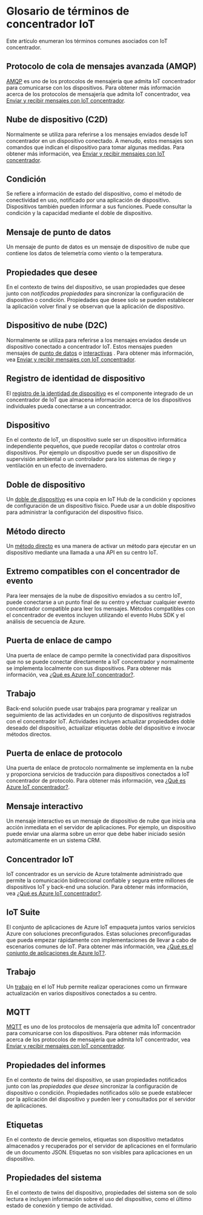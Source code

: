 <properties
 pageTitle="Guía de programador - glosario | Microsoft Azure"
 description="Un glosario de términos comunes de concentrador IoT"
 services="iot-hub"
 documentationCenter=".net"
 authors="dominicbetts"
 manager="timlt"
 editor=""/>

<tags
 ms.service="iot-hub"
 ms.devlang="multiple"
 ms.topic="article"
 ms.tgt_pltfrm="na"
 ms.workload="na"
 ms.date="09/30/2016" 
 ms.author="dobett"/>

# <a name="glossary-of-iot-hub-terms"></a>Glosario de términos de concentrador IoT

Este artículo enumeran los términos comunes asociados con IoT concentrador.

## <a name="advanced-message-queueing-protocol-amqp"></a>Protocolo de cola de mensajes avanzada (AMQP)

[AMQP](https://www.amqp.org/) es uno de los protocolos de mensajería que admita IoT concentrador para comunicarse con los dispositivos. Para obtener más información acerca de los protocolos de mensajería que admita IoT concentrador, vea [Enviar y recibir mensajes con IoT concentrador](iot-hub-devguide-messaging.md).

## <a name="cloud-to-device-c2d"></a>Nube de dispositivo (C2D)

Normalmente se utiliza para referirse a los mensajes enviados desde IoT concentrador en un dispositivo conectado. A menudo, estos mensajes son comandos que indican el dispositivo para tomar algunas medidas. Para obtener más información, vea [Enviar y recibir mensajes con IoT concentrador](iot-hub-devguide-messaging.md).

## <a name="condition"></a>Condición

Se refiere a información de estado del dispositivo, como el método de conectividad en uso, notificado por una aplicación de dispositivo. Dispositivos también pueden informar a sus funciones. Puede consultar la condición y la capacidad mediante el doble de dispositivo.

## <a name="data-point-message"></a>Mensaje de punto de datos

Un mensaje de punto de datos es un mensaje de dispositivo de nube que contiene los datos de telemetría como viento o la temperatura.

## <a name="desired-properties"></a>Propiedades que desee

En el contexto de twins del dispositivo, se usan propiedades que desee junto con *notificadas propiedades* para sincronizar la configuración de dispositivo o condición. Propiedades que desee solo se pueden establecer la aplicación volver final y se observan que la aplicación de dispositivo. 

## <a name="device-to-cloud-d2c"></a>Dispositivo de nube (D2C)

Normalmente se utiliza para referirse a los mensajes enviados desde un dispositivo conectado a concentrador IoT. Estos mensajes pueden mensajes de [punto de datos](#data-point-message) o [interactivas](#interactive-message) . Para obtener más información, vea [Enviar y recibir mensajes con IoT concentrador](iot-hub-devguide-messaging.md).

## <a name="device-identity-registry"></a>Registro de identidad de dispositivo

El [registro de la identidad de dispositivo](iot-hub-devguide-identity-registry.md) es el componente integrado de un concentrador de IoT que almacena información acerca de los dispositivos individuales pueda conectarse a un concentrador.

## <a name="device"></a>Dispositivo

En el contexto de IoT, un dispositivo suele ser un dispositivo informática independiente pequeños, que puede recopilar datos o controlar otros dispositivos. Por ejemplo un dispositivo puede ser un dispositivo de supervisión ambiental o un controlador para los sistemas de riego y ventilación en un efecto de invernadero.

## <a name="device-twin"></a>Doble de dispositivo

Un [doble de dispositivo](iot-hub-devguide-device-twins.md) es una copia en IoT Hub de la condición y opciones de configuración de un dispositivo físico. Puede usar a un doble dispositivo para administrar la configuración del dispositivo físico.

## <a name="direct-method"></a>Método directo

Un [método directo](iot-hub-devguide-direct-methods.md) es una manera de activar un método para ejecutar en un dispositivo mediante una llamada a una API en su centro IoT.

## <a name="event-hub-compatible-endpoint"></a>Extremo compatibles con el concentrador de evento

Para leer mensajes de la nube de dispositivo enviados a su centro IoT, puede conectarse a un punto final de su centro y efectuar cualquier evento concentrador compatible para leer los mensajes. Métodos compatibles con el concentrador de eventos incluyen utilizando el evento Hubs SDK y el análisis de secuencia de Azure.

## <a name="field-gateway"></a>Puerta de enlace de campo

Una puerta de enlace de campo permite la conectividad para dispositivos que no se puede conectar directamente a IoT concentrador y normalmente se implementa localmente con sus dispositivos. Para obtener más información, vea [¿Qué es Azure IoT concentrador?](iot-hub-what-is-iot-hub.md).

## <a name="job"></a>Trabajo

Back-end solución puede usar trabajos para programar y realizar un seguimiento de las actividades en un conjunto de dispositivos registrados con el concentrador IoT. Actividades incluyen actualizar propiedades doble deseado del dispositivo, actualizar etiquetas doble del dispositivo e invocar métodos directos.

## <a name="protocol-gateway"></a>Puerta de enlace de protocolo

Una puerta de enlace de protocolo normalmente se implementa en la nube y proporciona servicios de traducción para dispositivos conectados a IoT concentrador de protocolo. Para obtener más información, vea [¿Qué es Azure IoT concentrador?](iot-hub-what-is-iot-hub.md).

## <a name="interactive-message"></a>Mensaje interactivo

Un mensaje interactivo es un mensaje de dispositivo de nube que inicia una acción inmediata en el servidor de aplicaciones. Por ejemplo, un dispositivo puede enviar una alarma sobre un error que debe haber iniciado sesión automáticamente en un sistema CRM.

## <a name="iot-hub"></a>Concentrador IoT

IoT concentrador es un servicio de Azure totalmente administrado que permite la comunicación bidireccional confiable y segura entre millones de dispositivos IoT y back-end una solución. Para obtener más información, vea [¿Qué es Azure IoT concentrador?](iot-hub-what-is-iot-hub.md).

## <a name="iot-suite"></a>IoT Suite

El conjunto de aplicaciones de Azure IoT empaqueta juntos varios servicios Azure con soluciones preconfigurados. Estas soluciones preconfiguradas que pueda empezar rápidamente con implementaciones de llevar a cabo de escenarios comunes de IoT. Para obtener más información, vea [¿Qué es el conjunto de aplicaciones de Azure IoT?](../iot-suite/iot-suite-overview.md).

## <a name="job"></a>Trabajo

Un [trabajo](iot-hub-devguide-jobs.md) en el IoT Hub permite realizar operaciones como un firmware actualización en varios dispositivos conectados a su centro.

## <a name="mqtt"></a>MQTT

[MQTT](http://mqtt.org/) es uno de los protocolos de mensajería que admita IoT concentrador para comunicarse con los dispositivos. Para obtener más información acerca de los protocolos de mensajería que admita IoT concentrador, vea [Enviar y recibir mensajes con IoT concentrador](iot-hub-devguide-messaging.md).

## <a name="reported-properties"></a>Propiedades del informes

En el contexto de twins del dispositivo, se usan propiedades notificados junto con las *propiedades que desee* sincronizar la configuración de dispositivo o condición. Propiedades notificados sólo se puede establecer por la aplicación del dispositivo y pueden leer y consultados por el servidor de aplicaciones.

## <a name="tags"></a>Etiquetas

En el contexto de devcie gemelos, etiquetas son dispositivo metadatos almacenados y recuperados por el servidor de aplicaciones en el formulario de un documento JSON. Etiquetas no son visibles para aplicaciones en un dispositivo.

## <a name="system-properties"></a>Propiedades del sistema

En el contexto de twins del dispositivo, propiedades del sistema son de solo lectura e incluyen información sobre el uso del dispositivo, como el último estado de conexión y tiempo de actividad.